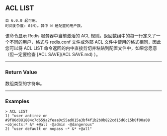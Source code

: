 ## ACL LIST

    自 6.0.0 起可用。
    时间复杂度: 0(N)。其中 N 是配置的用户数。

该命令显示 Redis 服务器中当前激活的 ACL 规则。返回数组中的每一行定义了一个不同的用户，格式与 redis.conf 文件或外部 ACL 文件中使用的格式相同，因此您可以将 ACL LIST 命令返回的内中直接剪切并粘贴到配置文件中，如果您愿意（但一定要检查 [ACL SAVE](ACL SAVE.md) ）。

---

### Return Value

数组类型的字符串。

---

### Examples

```
> ACL LIST
1) "user antirez on #9f86d081884c7d659a2feaa0c55ad015a3bf4f1b2b0b822cd15d6c15b0f00a08 ~objects:* &* +@all -@admin -@dangerous"
2) "user default on nopass ~* &* +@all"
```